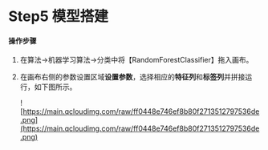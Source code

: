 # Step5 模型搭建

#### 操作步骤

1. 在算法->机器学习算法->分类中将【RandomForestClassifier】拖入画布。

2. 在画布右侧的参数设置区域**设置参数**，选择相应的**特征列**和**标签列**并拼接运行，如下图所示。

   ![https://main.qcloudimg.com/raw/ff0448e746ef8b80f2713512797536de.png](https://main.qcloudimg.com/raw/ff0448e746ef8b80f2713512797536de.png)

